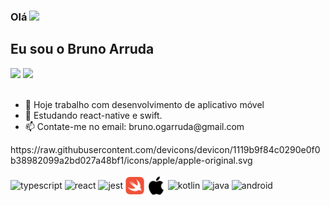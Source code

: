 ### Olá <img src="https://media.giphy.com/media/hvRJCLFzcasrR4ia7z/giphy.gif" width="25px"> 
## Eu sou o Bruno Arruda
<div> 
  <a href = "mailto:bruno.ogarruda@gmail.com"><img src="https://img.shields.io/badge/Gmail-D14836?style=for-the-badge&logo=gmail&logoColor=white" target="_blank"></a>
  <a href="https://www.linkedin.com/in/brunoOGArruda/" target="_blank"><img src="https://img.shields.io/badge/LinkedIn-0077B5?style=for-the-badge&logo=linkedin&logoColor=white" target="_blank"></a> 
</div>
<br>
<ul>
  <li>🔭 Hoje trabalho com desenvolvimento de aplicativo móvel</li>
  <li>🌱 Estudando react-native e swift.</li>
  <li>📫 Contate-me no email: bruno.ogarruda@gmail.com</li>
</ul>
https://raw.githubusercontent.com/devicons/devicon/1119b9f84c0290e0f0b38982099a2bd027a48bf1/icons/apple/apple-original.svg

<div style="display: inline_block"><br>
  <img align="center" alt="typescript" height="30" src="https://cdn.jsdelivr.net/gh/devicons/devicon/icons/typescript/typescript-original.svg" />
  <img align="center" alt="react" height="30" src="https://cdn.jsdelivr.net/gh/devicons/devicon/icons/react/react-original.svg" />
  <img align="center" alt="jest" height="30" src="https://cdn.jsdelivr.net/gh/devicons/devicon/icons/jest/jest-plain.svg" />
  <img align="center" alt="swift" height="30" src="https://raw.githubusercontent.com/devicons/devicon/1119b9f84c0290e0f0b38982099a2bd027a48bf1/icons/swift/swift-original.svg" />
  <img align="center" alt="ios" height="30" src="https://raw.githubusercontent.com/devicons/devicon/1119b9f84c0290e0f0b38982099a2bd027a48bf1/icons/apple/apple-original.svg" />
  <img align="center" alt="kotlin" height="30" src="https://cdn.jsdelivr.net/gh/devicons/devicon/icons/kotlin/kotlin-original.svg" />
  <img align="center" alt="java" height="30" src="https://cdn.jsdelivr.net/gh/devicons/devicon/icons/java/java-original.svg" />
  <img align="center" alt="android" height="30" src="https://cdn.jsdelivr.net/gh/devicons/devicon/icons/android/android-original.svg" />
</div>
